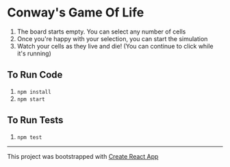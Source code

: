 # Conway's Game Of Life
1. The board starts empty. You can select any number of cells
2. Once you're happy with your selection, you can start the simulation
3. Watch your cells as they live and die! (You can continue to click while it's running)

## To Run Code
1. `npm install`
2. `npm start`

## To Run Tests
1. `npm test`

---------------------------------------------------------

This project was bootstrapped with [Create React App](https://github.com/facebook/create-react-app)


